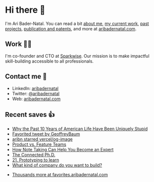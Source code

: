 # Hi there  👋

I'm Ari Bader-Natal. You can read a bit [about me](https://aribadernatal.com), [my current work](https://aribadernatal.com/projects/Sparkwise/), [past projects](https://aribadernatal.com/projects/), [publication and patents](https://aribadernatal.com/publications), and more at [aribadernatal.com](https://aribadernatal.com).

## Work  👨‍💻

I'm co-founder and CTO at [Sparkwise](https://sparkwise.co). Our mission is to make impactful skill-building accessible to all professionals.

## Contact me  💬 

- LinkedIn: [aribadernatal](https://linkedin.com/in/aribadernatal)
- Twitter: [@aribadernatal](https://twitter.com/aribadernatal)
- Web: [aribadernatal.com](https://aribadernatal.com)

## Recent saves  👍

<!--START_SECTION:feed-->
* [Why the Past 10 Years of American Life Have Been Uniquely Stupid](https:&#x2F;&#x2F;favorites.aribadernatal.com&#x2F;pocket-favorites&#x2F;2022&#x2F;07&#x2F;why-the-past-10-years-of-american-life-have-been-uniquely-stupid&#x2F;)
* [Favorited tweet by GeoffreyBaum](https:&#x2F;&#x2F;favorites.aribadernatal.com&#x2F;twitter-favorites&#x2F;2022&#x2F;07&#x2F;favorited-tweet-by-geoffreybaum&#x2F;)
* [aribn starred vercel&#x2F;og-image](https:&#x2F;&#x2F;favorites.aribadernatal.com&#x2F;github-favorites&#x2F;2022&#x2F;07&#x2F;aribn-starred-vercel-og-image&#x2F;)
* [Product vs. Feature Teams](https:&#x2F;&#x2F;favorites.aribadernatal.com&#x2F;pocket-favorites&#x2F;2022&#x2F;07&#x2F;product-vs-feature-teams&#x2F;)
* [How Note Taking Can Help You Become an Expert](https:&#x2F;&#x2F;favorites.aribadernatal.com&#x2F;pocket-favorites&#x2F;2022&#x2F;07&#x2F;how-note-taking-can-help-you-become-an-expert&#x2F;)
* [The Connected Ph.D.](https:&#x2F;&#x2F;favorites.aribadernatal.com&#x2F;pocket-favorites&#x2F;2022&#x2F;07&#x2F;the-connected-ph-d&#x2F;)
* [21. Prototyping to learn](https:&#x2F;&#x2F;favorites.aribadernatal.com&#x2F;pocket-favorites&#x2F;2022&#x2F;07&#x2F;21-prototyping-to-learn&#x2F;)
* [What kind of company do you want to build?](https:&#x2F;&#x2F;favorites.aribadernatal.com&#x2F;pocket-favorites&#x2F;2022&#x2F;07&#x2F;what-kind-of-company-do-you-want-to-build&#x2F;)
<!--END_SECTION:feed-->
* [Thousands more at favorites.aribadernatal.com](https://favorites.aribadernatal.com)
